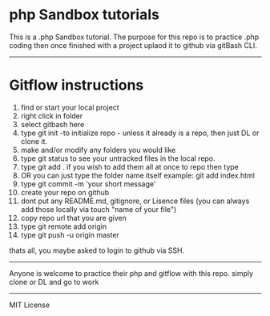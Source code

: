 # php Sandbox tutorials


This is a .php Sandbox tutorial. The purpose for this repo is to practice   .php coding then once finished with a project uplaod it to github via gitBash CLI. 

**************************
# Gitflow instructions

1. find or start your local project
2. right click in folder
3. select gitbash here
4. type git init -to initialize repo - unless it already is a repo, then just DL or clone it.
5. make and/or modify any folders you would like 
6. type git status to see your untracked files in the local repo.
7. type git add .   if you wish to add them all at once to repo then type 
8. OR you can just type the folder name itself example: git add index.html
9. type git commit -m 'your short message' 
10. create your repo on github
11. dont put any README.md, gitignore, or Lisence files (you can always add those locally via touch "name of your file")
12. copy repo url that you are given 
13. type git remote add origin <url>
14. type git push -u origin master

thats all, you maybe asked to login to github via SSH. 
********************************

Anyone is welcome to practice their php and gitflow with this repo.   simply clone or DL and go to work 

********************
MIT License 